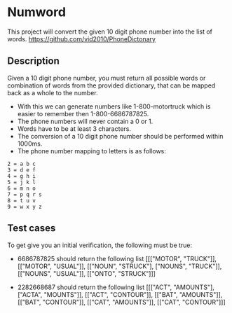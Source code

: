 # Numword

This project will convert the given 10 digit phone number into the list of words.
https://github.com/vid2010/PhoneDictonary

## Description

Given a 10 digit phone number, you must return all possible words or combination of words from the provided dictionary, that can be mapped back as a whole to the number.
- With this we can generate numbers like 1-800-motortruck which is easier to remember then 1-800-6686787825.
- The phone numbers will never contain a 0 or 1.
- Words have to be at least 3 characters.
- The conversion of a 10 digit phone number should be performed within 1000ms.
- The phone number mapping to letters is as follows:

```
2 = a b c
3 = d e f
4 = g h i
5 = j k l
6 = m n o
7 = p q r s
8 = t u v
9 = w x y z
```

## Test cases

To get give you an initial verification, the following must be true:

- 6686787825 should return the following list [[["MOTOR", "TRUCK"]], [["MOTOR", "USUAL"]], [["NOUN", "STRUCK"], ["NOUNS", "TRUCK"]], [["NOUNS", "USUAL"]], [["ONTO", "STRUCK"]]]

- 2282668687 should return the following list [[["ACT", "AMOUNTS"], ["ACTA", "MOUNTS"]], [["ACT", "CONTOUR"]], [["BAT", "AMOUNTS"]], [["BAT", "CONTOUR"]], [["CAT", "AMOUNTS"]], [["CAT", "CONTOUR"]]]
